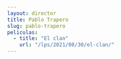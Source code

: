 ```yaml
---
layout: director
title: Pablo Trapero
slug: pablo-trapero
peliculas:
  - title: "El clan"
    url: "/lps/2021/08/30/el-clan/"
---
```

